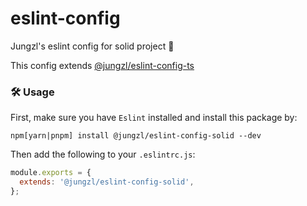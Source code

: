# eslint-config
Jungzl's eslint config for solid project 🦄

This config extends [@jungzl/eslint-config-ts](https://github.com/jungzl/eslint-config/tree/main/packages/typescript)

### 🛠️ Usage

First, make sure you have `Eslint` installed and install this package by:

```npm
npm[yarn|pnpm] install @jungzl/eslint-config-solid --dev
```
Then add the following to your `.eslintrc.js`:

```js
module.exports = {
  extends: '@jungzl/eslint-config-solid',
};
```
